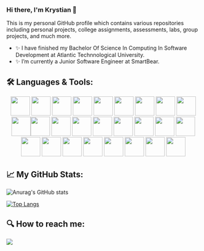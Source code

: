 ### Hi there, I'm Krystian 👋

This is my personal GitHub profile which contains various repositories including personal projects, college assignments, assessments, labs, group projects, and much more.  

- ✨ I have finished my Bachelor Of Science In Computing In Software Development at Atlantic Technnological University.
- ✨ I’m currently a Junior Software Engineer at SmartBear.

## 🛠 Languages & Tools:

<p align="center"><img src="https://cdn.jsdelivr.net/gh/devicons/devicon/icons/angularjs/angularjs-original.svg" width="50" height="50"/> <img src="https://cdn.jsdelivr.net/gh/devicons/devicon/icons/apachekafka/apachekafka-original.svg" width="50" height="50"/> <img src="https://cdn.jsdelivr.net/gh/devicons/devicon/icons/azure/azure-original.svg" width="50" height="50"/> <img src="https://cdn.jsdelivr.net/gh/devicons/devicon/icons/bootstrap/bootstrap-plain.svg" width="50" height="50"/> <img src="https://cdn.jsdelivr.net/gh/devicons/devicon/icons/docker/docker-original.svg" width="50" height="50"/> <img src="https://cdn.jsdelivr.net/gh/devicons/devicon/icons/java/java-original-wordmark.svg" width="50" height="50"/> <img src="https://cdn.jsdelivr.net/gh/devicons/devicon/icons/javascript/javascript-original.svg" width="50" height="50"/> <img src="https://cdn.jsdelivr.net/gh/devicons/devicon/icons/jupyter/jupyter-original-wordmark.svg" width="50" height="50"/> <img src="https://cdn.jsdelivr.net/gh/devicons/devicon/icons/mongodb/mongodb-plain-wordmark.svg" width="50" height="50"/><img src="https://cdn.jsdelivr.net/gh/devicons/devicon/icons/python/python-original.svg" width="50" height="50"/><img src="https://www.vectorlogo.zone/logos/opencv/opencv-icon.svg" width="50" height="50"/> <img src="https://cdn.jsdelivr.net/gh/devicons/devicon/icons/mysql/mysql-original-wordmark.svg" width="50" height="50"/> <img src="https://cdn.jsdelivr.net/gh/devicons/devicon/icons/nodejs/nodejs-original-wordmark.svg" width="50" height="50"/> <img src="https://cdn.jsdelivr.net/gh/devicons/devicon/icons/numpy/numpy-original.svg" width="50" height="50"/> <img src="https://cdn.jsdelivr.net/gh/devicons/devicon/icons/php/php-original.svg" width="50" height="50"/> <img src="https://cdn.jsdelivr.net/gh/devicons/devicon/icons/react/react-original-wordmark.svg" width="50" height="50"/> <img src="https://cdn.jsdelivr.net/gh/devicons/devicon/icons/redux/redux-original.svg" width="50" height="50"/> <img src="https://cdn.jsdelivr.net/gh/devicons/devicon/icons/salesforce/salesforce-original.svg" width="50" height="50"/> <img src="https://cdn.jsdelivr.net/gh/devicons/devicon/icons/spring/spring-original-wordmark.svg" width="50" height="50"/> <img src="https://cdn.jsdelivr.net/gh/devicons/devicon/icons/typescript/typescript-original.svg" width="50" height="50"/> <img src="https://cdn.jsdelivr.net/gh/devicons/devicon/icons/ubuntu/ubuntu-plain-wordmark.svg" width="50" height="50"/> <img src="https://cdn.jsdelivr.net/gh/devicons/devicon/icons/visualstudio/visualstudio-plain.svg" width="50" height="50"/> <img src="https://cdn.jsdelivr.net/gh/devicons/devicon/icons/vscode/vscode-original.svg" width="50" height="50"/> <img src="https://cdn.jsdelivr.net/gh/devicons/devicon/icons/debian/debian-plain-wordmark.svg" width="50" height="50"/> <img src="https://cdn.jsdelivr.net/gh/devicons/devicon/icons/linux/linux-original.svg" width="50" height="50"/> <img src="https://cdn.jsdelivr.net/gh/devicons/devicon/icons/jquery/jquery-plain-wordmark.svg" width="50" height="50"/></p>

## 📈 My GitHub Stats:

![Anurag's GitHub stats](https://github-readme-stats.vercel.app/api?username=krystianopryszek99&theme=dark&show_icons=true)

[![Top Langs](https://github-readme-stats.vercel.app/api/top-langs/?username=krystianopryszek99&layout=compact&show_icons=true&hide=css,shaderlab,hlsl,html,typescript&theme=dark)](https://github.com/krystianopryszek99/github-readme-stats)



## 🔍 How to reach me:

<a target="_blank" href="https://www.linkedin.com/in/krystianopryszek/"><img src="https://img.shields.io/badge/-LinkedIn-0077B5?style=for-the-badge&logo=Linkedin&logoColor=white"></img></a>


<!--
**krystianopryszek99/krystianopryszek99** is a ✨ _special_ ✨ repository because its `README.md` (this file) appears on your GitHub profile.

visitors and followers
![](https://visitor-badge.laobi.icu/badge?page_id=krystianopryszek99.krystianopryszek99)
[![Github](https://img.shields.io/github/followers/krystianopryszek99?label=Followers&logo=Github)](https://github.com/krystianopryszek99)

Here are some ideas to get you started:

- 🔭 I’m currently working on ...
- 🌱 I’m currently learning ...
- 👯 I’m looking to collaborate on ...
- 🤔 I’m looking for help with ...
- 💬 Ask me about ...
- 📫 How to reach me: ...
- 😄 Pronouns: ...
- ⚡ Fun fact: ...
-->
